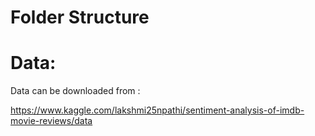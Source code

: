 # Folder Structure
# Data:
Data can be downloaded from :

https://www.kaggle.com/lakshmi25npathi/sentiment-analysis-of-imdb-movie-reviews/data
